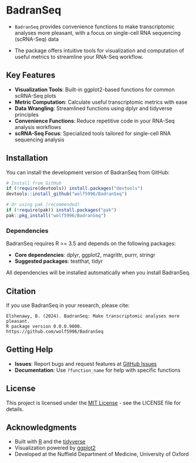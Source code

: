 
<!-- README.md is generated from README.Rmd. Please edit that file -->

# BadranSeq

- `BadranSeq` provides convenience functions to make transcriptomic
  analyses more pleasant, with a focus on single-cell RNA sequencing
  (scRNA-Seq) data

- The package offers intuitive tools for visualization and computation
  of useful metrics to streamline your RNA-Seq workflow.

## Key Features

- **Visualization Tools**: Built-in ggplot2-based functions for common
  scRNA-Seq plots
- **Metric Computation**: Calculate useful transcriptomic metrics with
  ease
- **Data Wrangling**: Streamlined functions using dplyr and tidyverse
  principles
- **Convenience Functions**: Reduce repetitive code in your RNA-Seq
  analysis workflows
- **scRNA-Seq Focus**: Specialized tools tailored for single-cell RNA
  sequencing analysis

## Installation

You can install the development version of BadranSeq from GitHub:

``` r
# Install from GitHub
if (!require(devtools)) install.packages("devtools")
devtools::install_github("wolf5996/BadranSeq")

# Or using pak (recommended)
if (!require(pak)) install.packages("pak")
pak::pkg_install("wolf5996/BadranSeq")
```

### Dependencies

BadranSeq requires R \>= 3.5 and depends on the following packages:

- **Core dependencies**: dplyr, ggplot2, magrittr, purrr, stringr
- **Suggested packages**: testthat, tidyr

All dependencies will be installed automatically when you install
BadranSeq.

## Citation

If you use BadranSeq in your research, please cite:

    Elshenawy, B. (2024). BadranSeq: Make transcriptomic analyses more pleasant. 
    R package version 0.0.0.9000. 
    https://github.com/wolf5996/BadranSeq

## Getting Help

- **Issues**: Report bugs and request features at [GitHub
  Issues](https://github.com/wolf5996/BadranSeq/issues)
- **Documentation**: Use `?function_name` for help with specific
  functions

## License

This project is licensed under the [MIT License](LICENSE) - see the
LICENSE file for details.

## Acknowledgments

- Built with [R](https://www.r-project.org/) and the
  [tidyverse](https://www.tidyverse.org/)
- Visualization powered by [ggplot2](https://ggplot2.tidyverse.org/)
- Developed at the Nuffield Department of Medicine, University of Oxford
